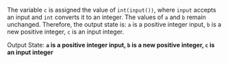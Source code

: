 The variable `c` is assigned the value of `int(input())`, where `input` accepts an input and `int` converts it to an integer. The values of `a` and `b` remain unchanged. Therefore, the output state is: `a` is a positive integer input, `b` is a new positive integer, `c` is an input integer.

Output State: **`a` is a positive integer input, `b` is a new positive integer, `c` is an input integer**